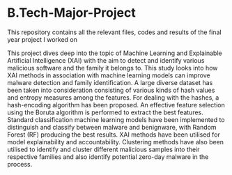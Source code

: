 # B.Tech-Major-Project
This repository contains all the relevant files, codes and results of the final year project I worked on

This project dives deep into the topic of Machine Learning and Explainable Artificial Intelligence (XAI) with the aim to detect and identify various malicious software and the family it belongs to.
This study looks into how XAI methods in association with machine learning models can improve malware detection and family identification.
A large diverse dataset has been taken into consideration consisting of various kinds of hash values and entropy measures among the features.
For dealing with the hashes, a hash-encoding algorithm has been proposed.
An effective feature selection using the Boruta algorithm is performed to extract the best features.
Standard classification machine learning models have been implemented to distinguish and classify between malware and benignware, with Random Forest (RF) producing the best results.
XAI methods have been utilised for model explainability and accountability.
Clustering methods have also been utilised to identify and cluster different malicious samples into their respective families and also identify potential zero-day malware in the process.
